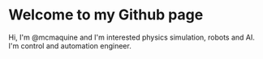 # Welcome to my Github page

Hi, I'm @mcmaquine and I'm interested physics simulation, robots and AI. I'm control and automation engineer.
